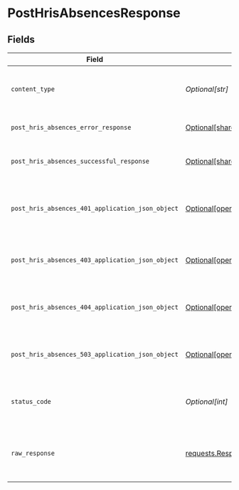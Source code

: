 # PostHrisAbsencesResponse


## Fields

| Field                                                                                                                        | Type                                                                                                                         | Required                                                                                                                     | Description                                                                                                                  |
| ---------------------------------------------------------------------------------------------------------------------------- | ---------------------------------------------------------------------------------------------------------------------------- | ---------------------------------------------------------------------------------------------------------------------------- | ---------------------------------------------------------------------------------------------------------------------------- |
| `content_type`                                                                                                               | *Optional[str]*                                                                                                              | :heavy_check_mark:                                                                                                           | HTTP response content type for this operation                                                                                |
| `post_hris_absences_error_response`                                                                                          | [Optional[shared.PostHrisAbsencesErrorResponse]](undefined/models/shared/posthrisabsenceserrorresponse.md)                   | :heavy_minus_sign:                                                                                                           | POST /hris/absences Error response                                                                                           |
| `post_hris_absences_successful_response`                                                                                     | [Optional[shared.PostHrisAbsencesSuccessfulResponse]](undefined/models/shared/posthrisabsencessuccessfulresponse.md)         | :heavy_minus_sign:                                                                                                           | POST /hris/absences Successful response                                                                                      |
| `post_hris_absences_401_application_json_object`                                                                             | [Optional[operations.PostHrisAbsences401ApplicationJSON]](undefined/models/operations/posthrisabsences401applicationjson.md) | :heavy_minus_sign:                                                                                                           | Returned when the authentication header was invalid or missing.                                                              |
| `post_hris_absences_403_application_json_object`                                                                             | [Optional[operations.PostHrisAbsences403ApplicationJSON]](undefined/models/operations/posthrisabsences403applicationjson.md) | :heavy_minus_sign:                                                                                                           | Returned when the passed integration is inactive.                                                                            |
| `post_hris_absences_404_application_json_object`                                                                             | [Optional[operations.PostHrisAbsences404ApplicationJSON]](undefined/models/operations/posthrisabsences404applicationjson.md) | :heavy_minus_sign:                                                                                                           | Returned when a requested resource is not found.                                                                             |
| `post_hris_absences_503_application_json_object`                                                                             | [Optional[operations.PostHrisAbsences503ApplicationJSON]](undefined/models/operations/posthrisabsences503applicationjson.md) | :heavy_minus_sign:                                                                                                           | Returned when no sync has finished successfully yet                                                                          |
| `status_code`                                                                                                                | *Optional[int]*                                                                                                              | :heavy_check_mark:                                                                                                           | HTTP response status code for this operation                                                                                 |
| `raw_response`                                                                                                               | [requests.Response](https://requests.readthedocs.io/en/latest/api/#requests.Response)                                        | :heavy_minus_sign:                                                                                                           | Raw HTTP response; suitable for custom response parsing                                                                      |